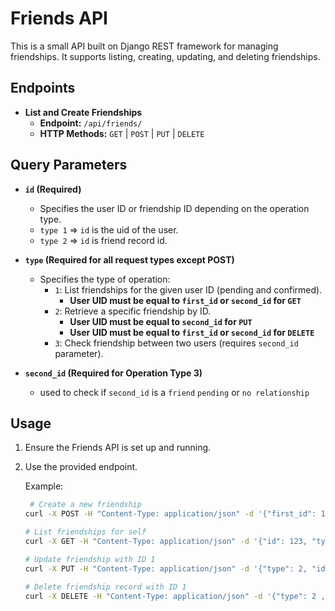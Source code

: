 # Friends API

This is a small API built on Django REST framework for managing friendships. It supports listing, creating, updating, and deleting friendships.

## Endpoints

- **List and Create Friendships**
  - **Endpoint:** `/api/friends/`
  - **HTTP Methods:** `GET` | `POST` | `PUT` | `DELETE`
 

## Query Parameters

- **`id` (Required)**
  - Specifies the user ID or friendship ID depending on the operation type.
  - `type 1` => `id` is the uid of the user.
  - `type 2` => `id` is friend record id.

- **`type` (Required for all request types except POST)**
  - Specifies the type of operation:
    - `1`: List friendships for the given user ID (pending and confirmed).
      - **User UID must be equal to `first_id` or `second_id` for `GET`**
    - `2`: Retrieve a specific friendship by ID.
      - **User UID must be equal to `second_id` for `PUT`**
      - **User UID must be equal to `first_id` or `second_id` for `DELETE`**
    - `3`: Check friendship between two users (requires `second_id` parameter).

- **`second_id` (Required for Operation Type 3)**
  - used to check if `second_id` is a `friend` `pending` or `no relationship`

## Usage

1. Ensure the Friends API is set up and running.

2. Use the provided endpoint.

   Example:
   ```bash
    # Create a new friendship
   curl -X POST -H "Content-Type: application/json" -d '{"first_id": 1, "second_id": 2}' http://localhost:8002/api/friends/

   # List friendships for self
   curl -X GET -H "Content-Type: application/json" -d '{"id": 123, "type": 1}' http://localhost:8002/api/friends/

   # Update friendship with ID 1
   curl -X PUT -H "Content-Type: application/json" -d '{"type": 2, "id":1 ,"first_id":88507,"second_id":88507,"relationship":0}' http://localhost:8002/api/friends/

   # Delete friendship record with ID 1
   curl -X DELETE -H "Content-Type: application/json" -d '{"type": 2 , "id": 1}' http://localhost:8002/api/friends/

